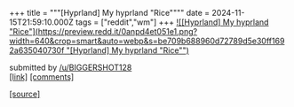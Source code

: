 +++
title = """[Hyprland] My hyprland "Rice""""
date = 2024-11-15T21:59:10.000Z
tags = ["reddit","wm"]
+++
[![[Hyprland] My hyprland "Rice"](https://preview.redd.it/0anpd4et051e1.png?width=640&crop=smart&auto=webp&s=be709b688960d72789d5e30ff1692a635040730f "[Hyprland] My hyprland "Rice"")](https://www.reddit.com/r/unixporn/comments/1gs7x9f/hyprland_my_hyprland_rice/)

submitted by [/u/BIGGERSHOT128](https://www.reddit.com/user/BIGGERSHOT128)  
[\[link\]](https://i.redd.it/0anpd4et051e1.png) [\[comments\]](https://www.reddit.com/r/unixporn/comments/1gs7x9f/hyprland_my_hyprland_rice/)

[[source]](https://www.reddit.com/r/unixporn/comments/1gs7x9f/hyprland_my_hyprland_rice/)
